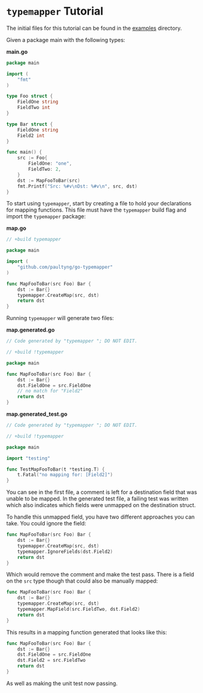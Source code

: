 # `typemapper` Tutorial

The initial files for this tutorial can be found in the [examples](examples/how-it-works) directory.

Given a package main with the following types:

**main.go**
```go
package main

import (
	"fmt"
)

type Foo struct {
    FieldOne string
    FieldTwo int
}

type Bar struct {
    FieldOne string
    Field2 int
}

func main() {
	src := Foo{
		FieldOne: "one",
		FieldTwo: 2,
	}
	dst := MapFooToBar(src)
	fmt.Printf("Src: %#v\nDst: %#v\n", src, dst)
}
```

To start using `typemapper`, start by creating a file to hold your declarations for mapping functions. This file must have the `typemapper` build flag and import the `typemapper` package:

**map.go**
```go
// +build typemapper

package main

import (
    "github.com/paultyng/go-typemapper"
)

func MapFooToBar(src Foo) Bar {
    dst := Bar{}
    typemapper.CreateMap(src, dst)
    return dst
}
```

Running `typemapper` will generate two files:

**map.generated.go**
```go
// Code generated by "typemapper "; DO NOT EDIT.

// +build !typemapper

package main

func MapFooToBar(src Foo) Bar {
	dst := Bar{}
	dst.FieldOne = src.FieldOne
	// no match for "Field2"
	return dst
}
```

**map.generated_test.go**
```go
// Code generated by "typemapper "; DO NOT EDIT.

// +build !typemapper

package main

import "testing"

func TestMapFooToBar(t *testing.T) {
	t.Fatal("no mapping for: [Field2]")
}
```

You can see in the first file, a comment is left for a destination field that was unable to be mapped. In the generated test file, a failing test was written which also indicates which fields were unmapped on the destination struct.

To handle this unmapped field, you have two different approaches you can take. You could ignore the field:

```go
func MapFooToBar(src Foo) Bar {
	dst := Bar{}
	typemapper.CreateMap(src, dst)
	typemapper.IgnoreFields(dst.Field2)
	return dst
}
```

Which would remove the comment and make the test pass. There is a field on the `src` type though that could also be manually mapped:

```go
func MapFooToBar(src Foo) Bar {
	dst := Bar{}
	typemapper.CreateMap(src, dst)
	typemapper.MapField(src.FieldTwo, dst.Field2)
	return dst
}
```

This results in a mapping function generated that looks like this:

```go
func MapFooToBar(src Foo) Bar {
	dst := Bar{}
	dst.FieldOne = src.FieldOne
	dst.Field2 = src.FieldTwo
	return dst
}
```

As well as making the unit test now passing.

